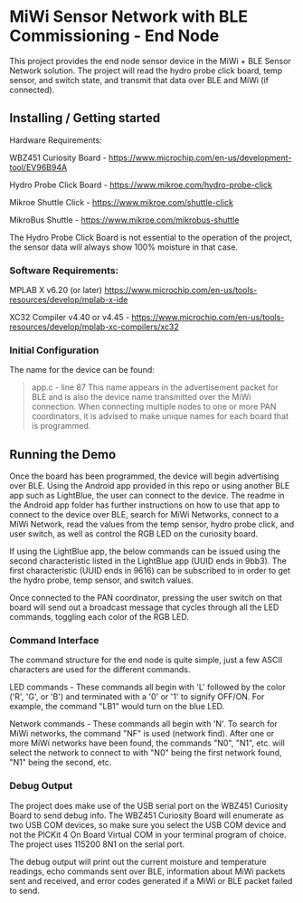 # MiWi Sensor Network with BLE Commissioning - End Node

This project provides the end node sensor device in the MiWi + BLE Sensor Network solution.  The project will read the hydro probe click board, temp sensor, and switch state, and transmit that data over BLE and MiWi (if connected).  

## Installing / Getting started

Hardware Requirements:

WBZ451 Curiosity Board - https://www.microchip.com/en-us/development-tool/EV96B94A

Hydro Probe Click Board - https://www.mikroe.com/hydro-probe-click

Mikroe Shuttle Click - https://www.mikroe.com/shuttle-click

MikroBus Shuttle - https://www.mikroe.com/mikrobus-shuttle

The Hydro Probe Click Board is not essential to the operation of the project, the sensor data will always show 100% moisture in that case.

### Software Requirements:

MPLAB X v6.20 (or later) https://www.microchip.com/en-us/tools-resources/develop/mplab-x-ide

XC32 Compiler v4.40 or v4.45 - https://www.microchip.com/en-us/tools-resources/develop/mplab-xc-compilers/xc32

### Initial Configuration

The name for the device can be found:
 >app.c - line 87
This name appears in the advertisement packet for BLE and is also the device name transmitted over the MiWi connection.  When connecting multiple nodes to one or more PAN coordinators, it is advised to make unique names for each board that is programmed.

## Running the Demo

Once the board has been programmed, the device will begin advertising over BLE.  Using the Android app provided in this repo or using another BLE app such as LightBlue, the user can connect to the device.  The readme in the Android app folder has further instructions on how to use that app to connect to the device over BLE, search for MiWi Networks, connect to a MiWi Network, read the values from the temp sensor, hydro probe click, and user switch, as well as control the RGB LED on the curiosity board.

If using the LightBlue app, the below commands can be issued using the second characteristic listed in the LightBlue app (UUID ends in 9bb3).  The first characteristic (UUID ends in 9616) can be subscribed to in order to get the hydro probe, temp sensor, and switch values.

Once connected to the PAN coordinator, pressing the user switch on that board will send out a broadcast message that cycles through all the LED commands, toggling each color of the RGB LED.

### Command Interface

The command structure for the end node is quite simple, just a few ASCII characters are used for the different commands.

LED commands - These commands all begin with 'L' followed by the color ('R', 'G', or 'B') and terminated with a '0' or '1' to signify OFF/ON.  For example, the command "LB1" would turn on the blue LED.

Network commands - These commands all begin with 'N'.  To search for MiWi networks, the command "NF" is used (network find).  After one or more MiWi networks have been found, the commands "N0", "N1", etc. will select the network to connect to with "N0" being the first network found, "N1" being the second, etc.

### Debug Output

The project does make use of the USB serial port on the WBZ451 Curiosity Board to send debug info.  The WBZ451 Curiosity Board will enumerate as two USB COM devices, so make sure you select the USB COM device and not the PICKit 4 On Board Virtual COM in your terminal program of choice.  The project uses 115200 8N1 on the serial port.

The debug output will print out the current moisture and temperature readings, echo commands sent over BLE, information about MiWi packets sent and received, and error codes generated if a MiWi or BLE packet failed to send.

